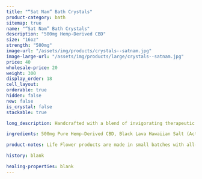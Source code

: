 ```yaml
---
title: "“Sat Nam” Bath Crystals"
product-category: bath
sitemap: true
name: "“Sat Nam” Bath Crystals"
description: "500mg Hemp-Derived CBD"
size: "16oz"
strength: "500mg"
image-url: "/assets/img/products/crystals--satnam.jpg"
image-large-url: "/assets/img/products/large/crystals--satnam.jpg"
price: 40
wholesale-price: 20
weight: 300
display_order: 18
cell_layout:
orderable: true
hidden: false
new: false
is_crystal: false
stackable: true

long_description: Handcrafted with a blend of invigorating therapeutic grade essential oils, Hawaiian black lava salt, epsom salt and sea salt. These bath crystals are the perfect detoxifying self care treat. Activated charcoal pulls toxins and debris from our pores while CBD-infused sweet almond oil relaxes sore, tired muscles and nourishes dry, chapped skin. Note - this product contains activated charcoal, so give your tub a little scrub when you're done.

ingredients: 500mg Pure Hemp-Derived CBD, Black Lava Hawaiian Salt (Activated Charcoal-infused), Sea Salt, Epsom Salt, Organic Hemp Oil, Sweet Almond Oil, Sage + Eucalyptus + Peppermint Essential Oils, Organic Herbs.

product-notes: Life Flower products are made in small batches with all-natural and boutique ingredients. Orders are processed and shipped in 7-10 business days. Please allow additional time for&nbsp;delivery.

history: blank

healing-properties: blank
---
```

